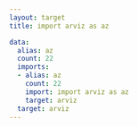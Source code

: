 ```yaml
---
layout: target
title: import arviz as az

data:
  alias: az
  count: 22
  imports:
  - alias: az
    count: 22
    import: import arviz as az
    target: arviz
  target: arviz
---
```

